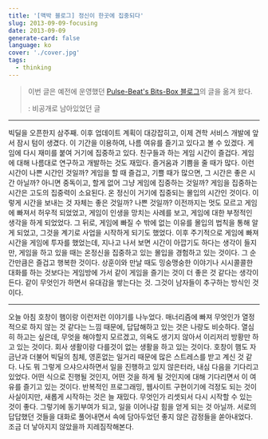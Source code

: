 ```yaml
---
title: '[맥박 블로그] 정신이 한곳에 집중되다'
slug: 2013-09-09-focusing
date: 2013-09-09
generate-card: false
language: ko
cover: './cover.jpg'
tags:
  - thinking
---
```


> 이번 글은 예전에 운영했던 [Pulse-Beat's Bits-Box 블로그](https://pulsebeat.tistory.com/)의 글을 옮겨 왔다.
>
> : 비공개로 남아있었던 글

---

빅딜을 오픈한지 삼주째. 이후 업데이트 계획이 대강잡히고, 이제 견학 서비스 개발에 앞서 잠시 텀이 생겼다. 이 기간을 이용하여, 나름 여유를 즐기고 있다고 볼 수 있겠다. 게임에 다시 재미를 붙여 거기에 집중하고 있다. 친구들과 하는 게임 시간이 즐겁다. 게임에 대해 나름대로 연구하고 개발하는 것도 재밌다. 즐거움과 기쁨을 줄 때가 많다. 이런 시간이 나쁜 시간인 것일까? 게임을 할 때 즐겁고, 기쁠 때가 많으면, 그 시간은 좋은 시간 아닐까? 아니면 중독이고, 할게 없어 그냥 게임에 집중하는 것일까? 게임을 집중하는 시간은 고도의 집중력이 소요된다. 온 정신이 거기에 집중되는 몰입의 시간인 것이다. 이렇게 시간을 보내는 것 자체는 좋은 것일까? 나쁜 것일까? 이전까지는 멋도 모르고 게임에 빠져서 허우적 되었었고, 게임이 인생을 망치는 사례를 보고, 게임에 대한 부정적인 생각을 하게 되었었다. 그 뒤로, 게임에 빠질 수 밖에 없는 이유를 몰입의 법칙을 통해 알게 되었고, 그것을 계기로 사업을 시작하게 되기도 했었다. 이후 주기적으로 게임에 빠져 시간을 게임에 투자를 했었는데, 지나고 나서 보면 시간이 아깝기도 하다는 생각이 들지만, 게임을 하고 있을 때는 온정신을 집중하고 있는 몰입을 경험하고 있는 것이다. 그 순간만큼은 즐겁고 행복한 것이다. 상훈이와 만날 때도 밍숭맹숭한 이야기나 시시콜콜한 대화를 하는 것보다는 게임방에 가서 같이 게임을 즐기는 것이 더 좋은 것 같다는 생각이 든다. 같이 무엇인가 하면서 유대감을 쌓는다는 것. 그것이 남자들이 추구하는 방식인 것이다.

---

오늘 아침 호창이 햄이랑 이런저런 이야기를 나누었다. 매너리즘에 빠져 무엇인가 열정적으로 하지 않는 것 같다는 느낌 때문에, 답답해하고 있는 것은 나랑도 비슷하다. 열심히 하고는 싶은데, 무엇을 해야할지 모르겠고, 의욕도 생기지 않아서 이리저리 방황만 하고 있는 것이다. 회사 생활이랑 다를것이 없는 생활을 하고 있는 것이다. 호창이 햄도 자금난과 더불어 빅딜의 침체, 영혼없는 일거리 때문에 많은 스트레스를 받고 계신 것 같다. 나도 뭐 그렇게 으샤으샤하면서 일을 진행하고 있지 않은터라, 내심 다음을 기다리고 있었다. 어떤 식으로 진행될 것인지, 어떤 것을 하게 될 것인지에 대해 기다리면서 이 여유를 즐기고 있는 것이다. 반복적인 프로그래밍, 웹사이트 구현이기에 걱정도 되는 것이 사실이지만, 새롭게 시작하는 것은 늘 재밌다. 무엇인가 리셋되서 다시 시작할 수 있는 것이 좋다. 그렇기에 동기부여가 되고, 일을 이어나갈 힘을 얻게 되는 것 아닐까. 서로의 답답했던 것들을 대화로 풀어내면서 속에 담아두었던 좋지 않은 감정들을 쏟아내었다. 조금 더 낳아지지 않았을까 지레짐작해본다.
